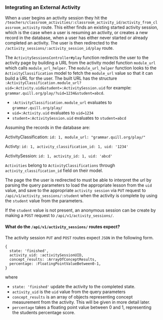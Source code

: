 ### Integrating an External Activity

When a user begins an activity session they hit the `/teachers/classroom_activities/:classroom_activity_id/activity_from_classroom_activity` route. This either finds an existing started activity session, which is the case when a user is resuming an activity, or creates a new record in the database, when a user has either never started or already completed an activity. The user is then redirected to the `/activity_sessions/:activity_session_id/play` route.

The `ActivitySessionsController#play` function redirects the user to the activity page by building a URL from the activity model function `module_url` which calls `module_url_helper`. The `module_url_helper` function looks to the `ActivityClassification` model to fetch the `module_url` value so that it can build a URL for the user. The built URL has the structure `:ActivityClassification.module_url?uid=:Activity.uid&student=:ActivitySession.uid` for example: `grammar.quill.org/play/?uid=1234&student=abcd`.

- `:ActivityClassification.module_url` evaluates to `grammar.quill.org/play/`
- `uid=:Activity.uid` evaluates to `uid=1234`
- `student=:ActivitySession.uid` evaluates to `student=abcd`

Assuming the records in the database are:

ActivityClassification: `id: 1, module_url: "grammar.quill.org/play/"`

Activty: `id: 1, activity_classification_id: 1, uid: '1234'`

ActivitySession: `id: 1, activity_id: 1, uid: 'abcd'`

`Activities` belong to `ActivityClassifications` through `activity_classification_id` field on their model.

The page the the user is redirected to must be able to interpret the url by parsing the query parameters to load the appropriate lesson from the `uid` value,  and save to the appropriate `activity session` via `PUT` request to `/api/v1/activity_sessions/:student` when the activity is complete by using the `student` value from the parameters.

If the `student` value is not present, an anonymous session can be create by making a `POST` request to `/api/v1/activity_sessions/`.

#### What do the `/api/v1/activity_sessions/` routes expect?

The activity session `PUT` and `POST` routes expect `JSON` in the following form.

```
{
  state: 'finished',
  activity_uid: :activitySessionUID,
  concept_results: :ArrayOfConceptResults,
  percentage: :FloatingPointValueBetween0-1,
}
```

where

- `state: 'finished'` update the activity to the completed state.
- `activity_uid` is the `uid` value from the query parameters
- `concept_results` is an array of objects representing concept measurement from the activity. This will be given in more detail later.
- `percentage` takes a floating point value between 0 and 1, representing the students percentage score.
